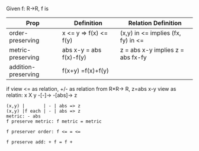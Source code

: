 Given f: R->R, f is

| Prop               | Definition             | Relation Definition                |
|-                   |-                       |-                                   |
| order-preserving   | x <= y => f(x) <= f(y) | (x,y) in <= implies (fx, fy) in <= |
| metric-preserving  | abs x-y = abs f(x)-f(y)| z = abs x-y implies z = abs fx-fy  | 
| addition-preserving| f(x+y) =f(x)+f(y)      |                                    |

if view <= as relation, +/- as relation from R*R-> R,
z=abs x-y view as relatin:  x X y -[-]-> -[abs]-> z

```
(x,y) |       | - | abs => z
(x,y) |f each | - | abs => z
metric: - abs
f preserve metric: f metric = metric

f preserver order: f <= = <=

f preserve add: + f = f +  
```


